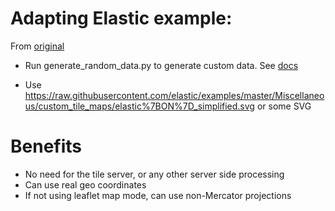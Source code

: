 # Adapting Elastic example:

From [original](https://github.com/elastic/examples/tree/master/Miscellaneous/custom_tile_maps)

* Run generate_random_data.py to generate custom data. See [docs](https://github.com/elastic/examples/tree/master/Miscellaneous/custom_tile_maps)

* Use https://raw.githubusercontent.com/elastic/examples/master/Miscellaneous/custom_tile_maps/elastic%7BON%7D_simplified.svg or some SVG



# Benefits
* No need for the tile server, or any other server side processing
* Can use real geo coordinates
* If not using leaflet map mode, can use non-Mercator projections
